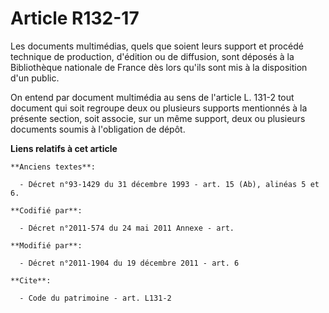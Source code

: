 # Article R132-17

Les documents multimédias, quels que soient leurs support et procédé technique de production, d'édition ou de diffusion, sont
déposés à la Bibliothèque nationale de France dès lors qu'ils sont mis à la disposition d'un public. 

On entend par document multimédia au sens de l'article L. 131-2 tout document qui soit regroupe deux ou plusieurs supports
mentionnés à la présente section, soit associe, sur un même support, deux ou plusieurs documents soumis à l'obligation de
dépôt.

**Liens relatifs à cet article**

	**Anciens textes**:

	  - Décret n°93-1429 du 31 décembre 1993 - art. 15 (Ab), alinéas 5 et 6.

	**Codifié par**:

	  - Décret n°2011-574 du 24 mai 2011 Annexe - art.

	**Modifié par**:

	  - Décret n°2011-1904 du 19 décembre 2011 - art. 6

	**Cite**:

	  - Code du patrimoine - art. L131-2
